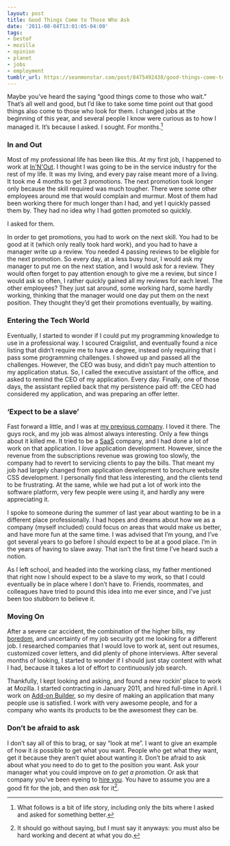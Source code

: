 ```yaml
---
layout: post
title: Good Things Come to Those Who Ask
date: '2011-08-04T13:01:05-04:00'
tags:
- bestof
- mozilla
- opinion
- planet
- jobs
- employment
tumblr_url: https://seanmonstar.com/post/8475492438/good-things-come-to-those-who-ask
---
```

Maybe you’ve heard the saying “good things come to those who wait.” That’s all well and good, but I’d like to take some time point out that good things also come to those who look for them. I changed jobs at the beginning of this year, and several people I know were curious as to how I managed it. It’s because I asked. I sought. For months.[^1]

### In and Out

Most of my professional life has been like this. At my first job, I happened to work at [In'N'Out](http://in-n-out.com). I thought I was going to be in the service industry for the rest of my life. It was my living, and every pay raise meant more of a living. It took me 4 months to get 3 promotions. The next promotion took longer only because the skill required was much tougher. There were some other employees around me that would complain and murmur. Most of them had been working there for much longer than I had, and yet I quickly passed them by. They had no idea why I had gotten promoted so quickly.

I asked for them.

In order to get promotions, you had to work on the next skill. You had to be good at it (which only really took hard work), and you had to have a manager write up a review. You needed 4 passing reviews to be eligible for the next promotion. So every day, at a less busy hour, I would ask my manager to put me on the next station, and I would ask for a review. They would often forget to pay attention enough to give me a review, but since I would ask so often, I rather quickly gained all my reviews for each level. The other employees? They just sat around, some working hard, some hardly working, thinking that the manager would one day put them on the next position. They thought they’d get their promotions eventually, by waiting.

### Entering the Tech World

Eventually, I started to wonder if I could put my programming knowledge to use in a professional way. I scoured Craigslist, and eventually found a nice listing that didn’t require me to have a degree, instead only requiring that I pass some programming challenges. I showed up and passed all the challenges. However, the CEO was busy, and didn’t pay much attention to my application status. So, I called the executive assistant of the office, and asked to remind the CEO of my application. Every day. Finally, one of those days, the assistant replied back that my persistence paid off: the CEO had considered my application, and was preparing an offer letter.

### ‘Expect to be a slave’

Fast forward a little, and I was at [my previous company](http://www.blazonco.com). I loved it there. The guys rock, and my job was almost always interesting. Only a few things about it killed me. It tried to be a [SaaS](http://en.wikipedia.org/wiki/Software_as_a_service) company, and I had done a lot of work on that application. I _love_ application development. However, since the revenue from the subscriptions revenue was growing too slowly, the company had to revert to servicing clients to pay the bills. That meant my job had largely changed from application development to brochure website CSS development. I personally find that less interesting, and the clients tend to be frustrating. At the same, while we had put a lot of work into the software platform, very few people were using it, and hardly any were appreciating it.

I spoke to someone during the summer of last year about wanting to be in a different place professionally. I had hopes and dreams about how we as a company (myself included) could focus on areas that would make us better, and have more fun at the same time. I was advised that I’m young, and I’ve got several years to go before I should expect to be at a good place. I’m in the years of having to slave away. That isn’t the first time I’ve heard such a notion.

As I left school, and headed into the working class, my father mentioned that right now I should expect to be a slave to my work, so that I could eventually be in place where I don’t have to. Friends, roommates, and colleagues have tried to pound this idea into me ever since, and I’ve just been too stubborn to believe it.

### Moving On

After a severe car accident, the combination of the higher bills, my [boredom](http://seanmonstar.com/blog/bored-people-quit/), and uncertainty of my job security got me looking for a different job. I researched companies that I would love to work at, sent out resumes, customized cover letters, and did plenty of phone interviews. After several months of looking, I started to wonder if I should just stay content with what I had, because it takes a lot of effort to continuously job search.

Thankfully, I kept looking and asking, and found a new rockin’ place to work at Mozilla. I started contracting in January 2011, and hired full-time in April. I work on [Add-on Builder](https://builder.addons.mozilla.org), so my desire of making an application that many people use is satisfied. I work with very awesome people, and for a company who wants its products to be the awesomest they can be.

### Don’t be afraid to ask

I don’t say all of this to brag, or say “look at me”. I want to give an example of how it _is_ possible to get what you want. People who get what they want, get it because they aren’t quiet about wanting it. Don’t be afraid to ask about what you need to do to get to the position you want. Ask your manager what you could improve on _to get a promotion_. Or ask that company you’ve been eyeing to [hire you](http://www.mozilla.com/en-US/about/careers.html). You have to assume you are a good fit for the job, and then _ask_ for it[^2].



[^1]: What follows is a bit of life story, including only the bits where I asked and asked for something better.

[^2]: It should go without saying, but I must say it anyways: you must also be hard working and decent at what you do.


